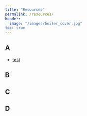 ```yaml
---
title: "Resources"
permalink: /resources/
header:
  image: "/images/boiler_cover.jpg"
toc: true
---
```



## A
* [test](https://www.cs.purdue.edu)

	
## B


## C


## D

